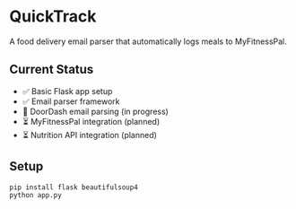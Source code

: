 # QuickTrack

A food delivery email parser that automatically logs meals to MyFitnessPal.

## Current Status
- ✅ Basic Flask app setup
- ✅ Email parser framework
- 🚧 DoorDash email parsing (in progress)
- ⏳ MyFitnessPal integration (planned)
- ⏳ Nutrition API integration (planned)

## Setup
```bash
pip install flask beautifulsoup4
python app.py
